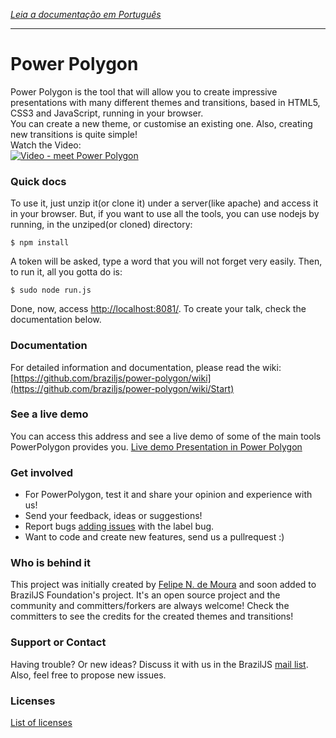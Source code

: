 *[Leia a documentação em Português](https://github.com/braziljs/power-polygon/blob/master/README-pt.md)*

---
# Power Polygon
Power Polygon is the tool that will allow you to create impressive presentations with many different themes and transitions, based in HTML5, CSS3 and JavaScript, running in your browser.<br/>
You can create a new theme, or customise an existing one. Also, creating new transitions is quite simple!<br/>
Watch the Video:<br/>
<a href="http://www.youtube.com/watch?v=oZIvKOCDvus" target="_blank">
![Video - meet Power Polygon](http://i4.ytimg.com/vi/oZIvKOCDvus/mqdefault.jpg)
</a>

### Quick docs
To use it, just unzip it(or clone it) under a server(like apache) and access it in your browser.
But, if you want to use all the tools, you can use nodejs by running, in the unziped(or cloned) directory:

`$ npm install`

A token will be asked, type a word that you will not forget very easily.
Then, to run it, all you gotta do is:

`$ sudo node run.js`

Done, now, access <a href='http://localhost:8081/'>http://localhost:8081/</a>.
To create your talk, check the documentation below.

### Documentation
For detailed information and documentation, please read the wiki:
[https://github.com/braziljs/power-polygon/wiki](https://github.com/braziljs/power-polygon/wiki/Start)

### See a live demo
You can access this address and see a live demo of some of the main tools PowerPolygon provides you.
[Live demo Presentation in Power Polygon](http://felipenmoura.org/talks/meet-ppw/)

### Get involved
* For PowerPolygon, test it and share your opinion and experience with us!
* Send your feedback, ideas or suggestions!
* Report bugs [adding issues](https://github.com/braziljs/power-polygon/issues?milestone=2&state=open) with the label bug.
* Want to code and create new features, send us a pullrequest :)

### Who is behind it
This project was initially created by [Felipe N. de Moura](http://felipenmoura.org) and soon added to BrazilJS Foundation's project. It's an open source project and the community and committers/forkers are always welcome!
Check the committers to see the credits for the created themes and transitions!

### Support or Contact
Having trouble? Or new ideas? Discuss it with us in the BrazilJS [mail list](https://groups.google.com/forum/?fromgroups#!forum/braziljs-foundation). Also, feel free to propose new issues.

### Licenses
[List of licenses](https://github.com/braziljs/power-polygon/tree/master/ppw/_licenses)
